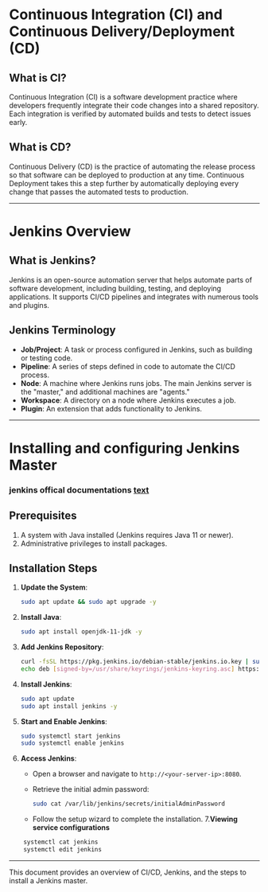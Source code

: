 # Continuous Integration (CI) and Continuous Delivery/Deployment (CD)

## What is CI?
Continuous Integration (CI) is a software development practice where developers frequently integrate their code changes into a shared repository. Each integration is verified by automated builds and tests to detect issues early.

## What is CD?
Continuous Delivery (CD) is the practice of automating the release process so that software can be deployed to production at any time. Continuous Deployment takes this a step further by automatically deploying every change that passes the automated tests to production.

---

# Jenkins Overview

## What is Jenkins?
Jenkins is an open-source automation server that helps automate parts of software development, including building, testing, and deploying applications. It supports CI/CD pipelines and integrates with numerous tools and plugins.

## Jenkins Terminology
- **Job/Project**: A task or process configured in Jenkins, such as building or testing code.
- **Pipeline**: A series of steps defined in code to automate the CI/CD process.
- **Node**: A machine where Jenkins runs jobs. The main Jenkins server is the "master," and additional machines are "agents."
- **Workspace**: A directory on a node where Jenkins executes a job.
- **Plugin**: An extension that adds functionality to Jenkins.

---

# Installing and configuring Jenkins Master
### jenkins offical documentations [text](https://www.jenkins.io/doc/tutorials/tutorial-for-installing-jenkins-on-AWS/)

## Prerequisites
1. A system with Java installed (Jenkins requires Java 11 or newer).
2. Administrative privileges to install packages.

## Installation Steps
1. **Update the System**:
    ```bash
    sudo apt update && sudo apt upgrade -y
    ```

2. **Install Java**:
    ```bash
    sudo apt install openjdk-11-jdk -y
    ```

3. **Add Jenkins Repository**:
    ```bash
    curl -fsSL https://pkg.jenkins.io/debian-stable/jenkins.io.key | sudo tee /usr/share/keyrings/jenkins-keyring.asc > /dev/null
    echo deb [signed-by=/usr/share/keyrings/jenkins-keyring.asc] https://pkg.jenkins.io/debian-stable binary/ | sudo tee /etc/apt/sources.list.d/jenkins.list > /dev/null
    ```

4. **Install Jenkins**:
    ```bash
    sudo apt update
    sudo apt install jenkins -y
    ```

5. **Start and Enable Jenkins**:
    ```bash
    sudo systemctl start jenkins
    sudo systemctl enable jenkins
    ```

6. **Access Jenkins**:
    - Open a browser and navigate to `http://<your-server-ip>:8080`.
    - Retrieve the initial admin password:

      ```bash
      sudo cat /var/lib/jenkins/secrets/initialAdminPassword
      ```
    - Follow the setup wizard to complete the installation.
7.**Viewing service configurations**


  ```bash
      systemctl cat jenkins
      systemctl edit jenkins
 ```
---

This document provides an overview of CI/CD, Jenkins, and the steps to install a Jenkins master.